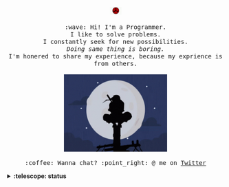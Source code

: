 <p align="center">
  <img src="https://github.com/jassim-jasmin/jassim-jasmin/blob/master/gif/sharingan.gif" width="27px">
  <br><br>
  <samp>
    :wave: Hi! I'm a Programmer.
    <br>I like to solve problems.
    <br>I constantly seek for new possibilities.
      <br><em>Doing same thing is boring.</em>
    <br>I'm honered to share my experience, because my exprience is from others.<br><br>
    <img src="https://github.com/jassim-jasmin/jassim-jasmin/blob/master/gif/red_white_moon.gif" width="240px" align="center">
    <br><br>:coffee: Wanna chat? :point_right: @ me on <a href="https://twitter.com/jassim_jasmin">Twitter</a>
  </samp>
</p>

<details>
  <summary><b>:telescope: status</b></summary>
  - 🔭 I’m currently working on NLP
  - 🌱 I’m currently learning ML
</details>

<!--
**jassim-jasmin/jassim-jasmin** is a ✨ _special_ ✨ repository because its `README.md` (this file) appears on your GitHub profile.

Here are some ideas to get you started:

- 🔭 I’m currently working on ...
- 🌱 I’m currently learning ...
- 👯 I’m looking to collaborate on ...
- 🤔 I’m looking for help with ...
- 💬 Ask me about ...
- 📫 How to reach me: ...
- 😄 Pronouns: ...
- ⚡ Fun fact: ...
-->
